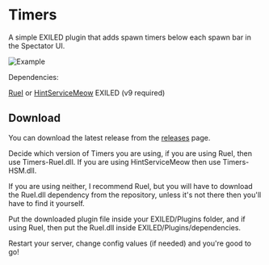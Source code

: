 ﻿# Timers

A simple EXILED plugin that adds spawn timers below each spawn bar in the Spectator UI.

![Example](https://github.com/LumiFae/Timers/blob/master/imgs/snippet.png)

Dependencies:

[RueI](https://github.com/LolaLollipop/RueI) or [HintServiceMeow](https://github.com/MeowServer/HintServiceMeow)
EXILED (v9 required)

## Download

You can download the latest release from the [releases](https://github.com/LumiFae/Timers/releases/latest) page.

Decide which version of Timers you are using, if you are using RueI, then use Timers-RueI.dll. If you are using HintServiceMeow then use Timers-HSM.dll.

If you are using neither, I recommend RueI, but you will have to download the RueI.dll dependency from the repository, unless it's not there then you'll have to find it yourself.

Put the downloaded plugin file inside your EXILED/Plugins folder, and if using RueI, then put the RueI.dll inside EXILED/Plugins/dependencies.

Restart your server, change config values (if needed) and you're good to go!
